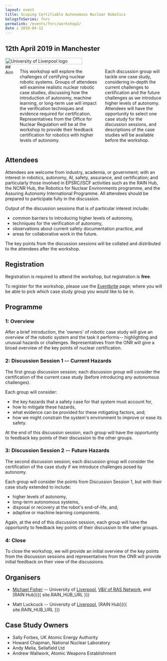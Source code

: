 ```yaml
---
layout: event
title: Scoping Certifiable Autonomous Nuclear Robotics
belogsToSeries: fnrc
permalink: /events/fnrc/workshop2/
date : 2019-04-12
---
```


## **12th April 2019 in Manchester**

<div class="row" >
  <div class="columns large-4" >
    <img alt="University of Liverpool logo" style="float: left; width : 70%; " src="{{site.images}}logos/UoL.png">
  </div> 
  <div class="columns large-8" markdown="1">	
## Aim

This workshop will explore the challenges of certifying nuclear robotic systems. Groups of attendees will examine realistic nuclear robotic case studies, discussing how the introduction of autonomy, machine learning, or long-term use will impact the verification techniques and evidence required for certification. Representatives from the Office for Nuclear Regulation will be at the workshop to provide their feedback certification for robotics with higher levels of autonomy.

Each discussion group will tackle one case study, considering in-depth the current challenges to certification and the future challenges as we introduce higher levels of autonomy. Attendees will have the opportunity to select one case study for the discussion sessions, and descriptions of the case studies will be available before the workshop.
  </div> 
</div>



## Attendees

Attendees are welcome from industry, academia, or government; with an interest in robotics, autonomy, AI, safety, assurance, and certification; and particularly those involved in EPSRC/ISCF activities such as the RAIN Hub, the NCNR Hub, the Robotics for Nuclear Environments programme, and the Assuring Autonomy International Programme. All attendees should be prepared to participate fully in the discussion.

Output of the discussion sessions that is of particular interest include:
* common barriers to introducing higher levels of autonomy,
* techniques for the verification of autonomy,
* observations about current safety documentation practice, and
* areas for collaborative work in the future. 

The key points from the discussion sessions will be collated and distributed to the attendees after the workshop.

## Registration

Registration is required to attend the workshop, but registration is **free**.

To register for the workshop, please use the [Eventbrite](https://www.eventbrite.com/e/scoping-certifiable-autonomous-nuclear-robotics-workshop-tickets-57549509131?aff=cfp) page; where you will be able to pick which case study group you would like to be in.


## Programme

### 1: Overview

After a brief introduction, the 'owners' of robotic case study will give an overview of the robotic system and the task it performs-- highlighting and unusual hazards or challenges. Representatives from the ONR will give a broad overview of the key points of nuclear certification.

### 2: Discussion Session 1 -- Current Hazards

The first group discussion session; each discussion group will consider the certification of the current case study (before introducing any autonomous challenges).

Each group will consider:
* the key hazards that a safety case for that system must account for,
* how to mitigate these hazards,
* what evidence can be provided for these mitigating factors, and;
* how we might constrain the system's environment to improve or ease its safety.

At the end of this discussion session, each group will have the opportunity to feedback key points of their discussion to the other groups.


### 3: Discussion Session 2 -- Future Hazards

The second discussion session; each discussion group will consider the certification of the case study if we introduce challenges posed by autonomy.

Each group will consider the points from Discussion Session 1, but with their case study extended to include:
* higher levels of autonomy,
* long-term autonomous systems,
* disposal or recovery at the robot's end-of-life, and;
* adaptive or machine learning components.

Again, at the end of this discussion session, each group will have the opportunity to feedback key points of their discussion to the other groups.

### 4: Close

To close the workshop, we will provide an initial overview of the key points from the discussion sessions and representatives from the ONR will provide initial feedback on their view of the discussions.


## Organisers

* [Michael Fisher](https://cgi.csc.liv.ac.uk/~michael/) -- University of [Liverpool]({{site.UoL_URL}}), [V&V of RAS Network]({{site.VV_NETWORK_URL}}), and [RAIN Hub]({{ site.RAIN_HUB_URL }})

* Matt Luckcuck -- University of [Liverpool]({{site.UoL_URL}}), [RAIN Hub]({{ site.RAIN_HUB_URL }})

## Case Study Owners

* Sally Forbes, UK Atomic Energy Authority
* Howard Chapman, National Nuclear Laboratory
* Andy Melia, Sellafield Ltd
* Andrew Wallwork, Atomic Weapons Establishment

